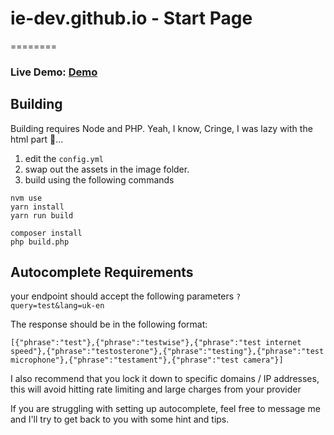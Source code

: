 # ie-dev.github.io - Start Page
========



### Live Demo: <a href="https://ie-dev.github.io/">Demo</a>

## Building

Building requires Node and PHP. Yeah, I know, Cringe, I was lazy with the html part 🤣...

1. edit the `config.yml`
2. swap out the assets in the image folder.
3. build using the following commands

```
nvm use
yarn install
yarn run build

composer install
php build.php
```

## Autocomplete Requirements

your endpoint should accept the following parameters `?query=test&lang=uk-en`

The response should be in the following format:

```
[{"phrase":"test"},{"phrase":"testwise"},{"phrase":"test internet speed"},{"phrase":"testosterone"},{"phrase":"testing"},{"phrase":"test microphone"},{"phrase":"testament"},{"phrase":"test camera"}]
```

I also recommend that you lock it down to specific domains / IP addresses, this will avoid hitting rate limiting and large charges from your provider

If you are struggling with setting up autocomplete, feel free to message me and I'll try to get back to you with some hint and tips.
